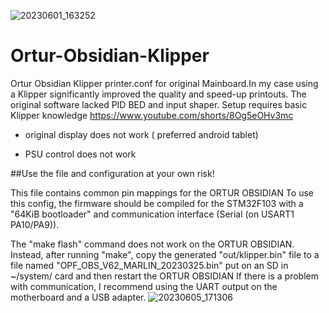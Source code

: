 ![20230601_163252](https://github.com/DariuszJJ/Ortur-Obsidian-Klipper/assets/45244319/81b7110f-b02f-465d-90a4-df3e9be34c00)



# Ortur-Obsidian-Klipper
Ortur Obsidian Klipper printer.conf for original Mainboard.In my case using a Klipper significantly improved the quality and speed-up printouts. 
The original software lacked PID BED and input shaper. Setup requires basic Klipper knowledge
https://www.youtube.com/shorts/8Og5eOHv3mc
- original display does not work ( preferred android tablet)

- PSU control does not work

##Use the file and configuration at your own risk!

This file contains common pin mappings for the ORTUR OBSIDIAN
To use this config, the firmware should be compiled for the
STM32F103 with a "64KiB bootloader" and communication interface (Serial (on USART1 PA10/PA9)).

The "make flash" command does not work on the ORTUR OBSIDIAN. Instead,
after running "make", copy the generated "out/klipper.bin" file to a
file named "OPF_OBS_V62_MARLIN_20230325.bin" put on an SD in ~/system/ card and then restart the ORTUR OBSIDIAN
If there is a problem with communication, I recommend using the UART output on the motherboard and a USB adapter.
![20230605_171306](https://github.com/DariuszJJ/Ortur-Obsidian-Klipper/assets/45244319/44a41a17-9cc9-4b7b-b8e7-a1f099b8428e)
